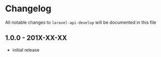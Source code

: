 # Changelog

All notable changes to `laravel-api-develop` will be documented in this file

## 1.0.0 - 201X-XX-XX

- initial release

